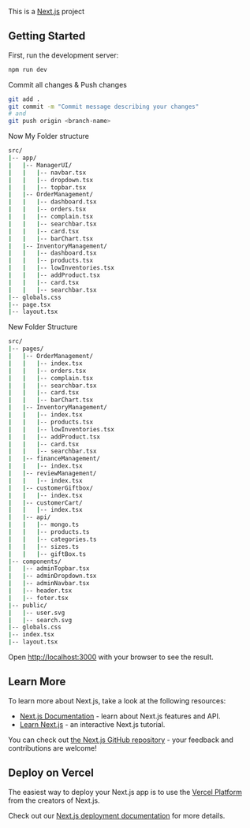 This is a [Next.js](https://nextjs.org/) project


## Getting Started

First, run the development server:
```bash
npm run dev
```

Commit all changes & Push changes
```bash
git add .
git commit -m "Commit message describing your changes"
# and
git push origin <branch-name>
```

Now My Folder structure
```bash
src/
|-- app/
|   |-- ManagerUI/
|   |   |-- navbar.tsx
|   |   |-- dropdown.tsx
|   |   |-- topbar.tsx
|   |-- OrderManagement/
|   |   |-- dashboard.tsx
|   |   |-- orders.tsx
|   |   |-- complain.tsx
|   |   |-- searchbar.tsx
|   |   |-- card.tsx
|   |   |-- barChart.tsx
|   |-- InventoryManagement/
|   |   |-- dashboard.tsx
|   |   |-- products.tsx
|   |   |-- lowInventories.tsx
|   |   |-- addProduct.tsx
|   |   |-- card.tsx
|   |   |-- searchbar.tsx
|-- globals.css
|-- page.tsx
|-- layout.tsx
```

New Folder Structure
```bash
src/
|-- pages/
|   |-- OrderManagement/
|   |   |-- index.tsx
|   |   |-- orders.tsx
|   |   |-- complain.tsx
|   |   |-- searchbar.tsx
|   |   |-- card.tsx
|   |   |-- barChart.tsx
|   |-- InventoryManagement/
|   |   |-- index.tsx
|   |   |-- products.tsx
|   |   |-- lowInventories.tsx
|   |   |-- addProduct.tsx
|   |   |-- card.tsx
|   |   |-- searchbar.tsx
|   |-- financeManagement/
|   |   |-- index.tsx
|   |-- reviewManagement/
|   |   |-- index.tsx
|   |-- customerGiftbox/
|   |   |-- index.tsx
|   |-- customerCart/
|   |   |-- index.tsx
|   |-- api/
|   |   |-- mongo.ts
|   |   |-- products.ts
|   |   |-- categories.ts
|   |   |-- sizes.ts
|   |   |-- giftBox.ts
|-- components/
|   |-- adminTopbar.tsx
|   |-- adminDropdown.tsx
|   |-- adminNavbar.tsx
|   |-- header.tsx
|   |-- foter.tsx
|-- public/
|   |-- user.svg
|   |-- search.svg
|-- globals.css
|-- index.tsx
|-- layout.tsx
```

Open [http://localhost:3000](http://localhost:3000) with your browser to see the result.

## Learn More

To learn more about Next.js, take a look at the following resources:

- [Next.js Documentation](https://nextjs.org/docs) - learn about Next.js features and API.
- [Learn Next.js](https://nextjs.org/learn) - an interactive Next.js tutorial.

You can check out [the Next.js GitHub repository](https://github.com/vercel/next.js/) - your feedback and contributions are welcome!

## Deploy on Vercel

The easiest way to deploy your Next.js app is to use the [Vercel Platform](https://vercel.com/new?utm_medium=default-template&filter=next.js&utm_source=create-next-app&utm_campaign=create-next-app-readme) from the creators of Next.js.

Check out our [Next.js deployment documentation](https://nextjs.org/docs/deployment) for more details.
